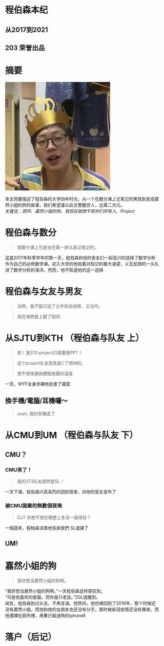 # 程伯森本纪
## 从2017到2021
## 203 荣誉出品
# 摘要
![程伯森的照片](./CBSZ1.jpg)

本文简要描述了程伯森的大学四年时光，从一个在数分课上记笔记的男孩到变成嘉然小姐的狗的故事，我们希望谨以此文警醒世人，远离二次元。\
关键词：*厕所*、*嘉然小姐的狗*、*我现在就想干死你们所有人*、*Project*
# 程伯森与数分
> 我数分课上可是坐在第一排认真记笔记的。

这是2017年秋季学年的第一天，程伯森和他的舍友们一起高兴的选择了数学分析作为自己的必修数学课。初入大学的他抱着对知识的极大渴望，义无反顾的一头扎进了数学分析的海洋。然而，他不知道他的这一选择
# 程伯森与女友与男友
> 没啊，我不就只送了台手机给她嘛，又没咋。

> 我在保險套上戳了個洞


# 从SJTU到KTH （程伯森与队友 上）
> 耶！我370 project只需要做PPT！
 
> 这个project队友我真是C了他M的。


> 想不想來跟我體驗直腸的溫度

一天，WYF全身赤裸地走進了寢室

## 換手機/電腦/耳機囉～

> yeah, 我的耳機丟了


# 从CMU到UM （程伯森与队友 下）
## CMU？
### CMU来了！
> 我的373队友居然是SL！

一天下课，程伯森兴高采烈的回到宿舍，向他的室友宣布了
### 被CMU拋棄的無數個夜晚
> GJT 你想不想在簡歷上多添一個項目？

一個週末，程柏森沮喪地告訴我們 SL退課了

## UM!

# 嘉然小姐的狗
> 我好想当嘉然小姐的狗啊。

“我好想当嘉然小姐的狗啊。”一天程伯森这样感叹到。\
“可是他喜欢的是猫，而你是只老鼠。”ZGL提醒到。\
闻言，程伯森别过头去，不再言语。恍然间，他仿佛回到了2019年，那个时候还没有嘉然小姐，而他和他的女朋友也还没有分手。那时候新冠疫情还没有爆发，而他還蹲在廁所裡，用著已經過時的iphone8
# 落户（后记）
